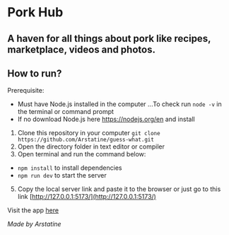 # Pork Hub

## A haven for all things about pork like recipes, marketplace, videos and photos.

## How to run?

Prerequisite:

- Must have Node.js installed in the computer
  ...To check run `node -v` in the terminal or command prompt
- If no download Node.js here https://nodejs.org/en and install

1. Clone this repository in your computer
   `git clone https://github.com/Arstatine/guess-what.git`
2. Open the directory folder in text editor or compiler
3. Open terminal and run the command below:

- `npm install` to install dependencies
- `npm run dev` to start the server

5. Copy the local server link and paste it to the browser or just go to this link [http://127.0.0.1:5173/](http://127.0.0.1:5173/)

Visit the app [here](https://pork-hub.vercel.app)

_Made by Arstatine_
